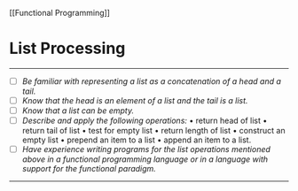 [[Functional Programming]]
# List Processing
---
- [ ] *Be familiar with representing a list as a concatenation of a head and a tail.* 
- [ ] *Know that the head is an element of a list and the tail is a list.*
- [ ] *Know that a list can be empty.*
- [ ] *Describe and apply the following operations:* 
	• return head of list 
	• return tail of list
	• test for empty list 
	• return length of list
	• construct an empty list 
	• prepend an item to a list 
	• append an item to a list.
- [ ] *Have experience writing programs for the list operations mentioned above in a functional programming language or in a language with support for the functional paradigm.*
---
